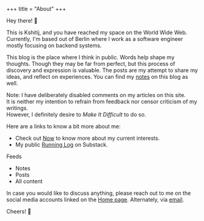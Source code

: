 +++
title = "About"
+++

Hey there! :wave:

This is Kshitij, and you have reached my space on the World Wide Web.
Currently, I'm based out of Berlin where I work as a software engineer mostly focusing on backend systems.

This blog is the place where I think in public. 
Words help shape my thoughts. Though they may be far from perfect, but this process of discovery and expression is valuable.
The posts are my attempt to share my ideas, and reflect on experiences.
You can find my [notes](https://kshitij10496.github.io/notes/) on this blog as well.

Note: I have deliberately disabled comments on my articles on this site.  
It is neither my intention to refrain from feedback nor censor criticism of my writings.  
However, I definitely desire to *Make It Difficult* to do so.

Here are a links to know a bit more about me:
- Check out [Now](https://kshitij10496.github.io/now) to know more about my current interests.
- My public [Running Log](https://runnerblues.substack.com/) on Substack.

Feeds
- Notes [](https://kshitij10496.github.io/notes/index.xml)
- Posts [](https://kshitij10496.github.io/posts/index.xml)
- All content [](https://kshitij10496.github.io/index.xml)


In case you would like to discuss anything, please reach out to me on the social media accounts linked on the [Home page](https://kshitij10496.github.io). Alternately, via [email](mailto:kshitij.saraogi@gmail.com).

Cheers! :beer:
